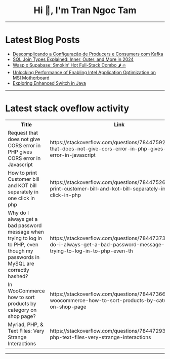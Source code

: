 <h1 align="center">Hi 👋, I'm Tran Ngoc Tam</h1>

---

# Latest Blog Posts 
<!-- BLOG-POST-LIST:START -->
- [Descomplicando a Configuração de Producers e Consumers com Kafka](https://dev.to/jjeanjacques10/descomplicando-a-configuracao-de-producers-e-consumers-com-kafka-nj8)
- [SQL Join Types Explained: Inner, Outer, and More in 2024](https://dev.to/nikhilxd/sql-join-types-explained-inner-outer-and-more-in-2024-cki)
- [Wasp x Supabase: Smokin’ Hot Full-Stack Combo 🌶️ 🔥](https://dev.to/wasp/wasp-x-supabase-smokin-hot-full-stack-combo-ioe)
- [Unlocking Performance of Enabling Intel Application Optimization on MSI Motherboard](https://dev.to/thetechbasic/unlocking-performance-of-enabling-intel-application-optimization-on-msi-motherboard-1gbl)
- [Exploring Enhanced Switch in Java](https://dev.to/nikhilxd/exploring-enhanced-switch-in-java-44fh)
<!-- BLOG-POST-LIST:END -->

---

# Latest stack oveflow activity
<table>
  <tr><th>Title</th><th>Link</th></tr>
  <!-- STACKOVERFLOW:START --><tr><td>Request that does not give CORS error in PHP gives CORS error in Javascript</td><td>https://stackoverflow.com/questions/78447592/request-that-does-not-give-cors-error-in-php-gives-cors-error-in-javascript</td></tr><tr><td>How to print Customer bill and KOT bill separately in one click in php</td><td>https://stackoverflow.com/questions/78447526/how-to-print-customer-bill-and-kot-bill-separately-in-one-click-in-php</td></tr><tr><td>Why do I always get a bad password message when trying to log in to PHP, even though my passwords in MySQL are correctly hashed?</td><td>https://stackoverflow.com/questions/78447373/why-do-i-always-get-a-bad-password-message-when-trying-to-log-in-to-php-even-th</td></tr><tr><td>In WooCommerce how to sort products by category on shop page?</td><td>https://stackoverflow.com/questions/78447366/in-woocommerce-how-to-sort-products-by-category-on-shop-page</td></tr><tr><td>Myriad, PHP, &amp; Text Files: Very Strange Interactions</td><td>https://stackoverflow.com/questions/78447293/myriad-php-text-files-very-strange-interactions</td></tr><!-- STACKOVERFLOW:END -->
</table>

---


